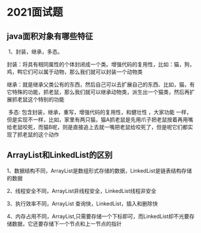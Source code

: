 # 2021面试题

## java面积对象有哪些特征

​	1、封装，继承，多态。

​		封装：将具有相同属性的个体封闭成一个类。增强代码的复用性，比如：猫，狗，鸡，鸭它们可以属于动物，那么我们就可以封装一个动物类

​		继承：就是继承父类公有的东西，然后自己可以去扩展自己的东西、比如，猫，有它特殊的功能，抓老鼠，那么我们就可以继承动物类，派生出一个猫类，然后再扩展抓老鼠这个特别的功能

​		多态:  包含封装，继承，重写，增强代码的复用性，和健壮性 ，大家功能 一样，但是实现不一样，比如，家里有两只猫，猫A抓老鼠是先用爪子把老鼠按着再用嘴给老鼠咬死，而猫B呢，则是直接追上去就一嘴把老鼠给咬死了，但是呢它们都实现了抓老鼠的这个动作

##   ArrayList和LinkedList的区别

1、数据结构不同，ArrayList是数组形式存储的数据，LinkedList是链表结构存储的数据

2、线程安全不同，ArrayList非线程安全，LinkedList线程非安全

3、执行效率不同，ArrayList 查询快，LinkedList，插入和删除快

4、内存占用不同，ArrayList,只需要存储一个下标即可，而LinkedList却不光要存储数据，它还要存储下一个节点和上一节点的指针                                                                                                                                                                                                                                                                                                                                                                                                                                                                                                                                                                                                                                                                                                                                                                                                                                                                                                                                                                                                                                              
